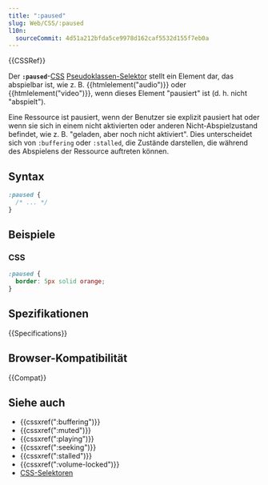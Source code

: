 ```yaml
---
title: ":paused"
slug: Web/CSS/:paused
l10n:
  sourceCommit: 4d51a212bfda5ce9978d162caf5532d155f7eb0a
---
```


{{CSSRef}}

Der **`:paused`**-[CSS](/de/docs/Web/CSS) [Pseudoklassen-Selektor](/de/docs/Web/CSS/Pseudo-classes) stellt ein Element dar, das abspielbar ist, wie z. B. {{htmlelement("audio")}} oder {{htmlelement("video")}}, wenn dieses Element "pausiert" ist (d. h. nicht "abspielt").

Eine Ressource ist pausiert, wenn der Benutzer sie explizit pausiert hat oder wenn sie sich in einem nicht aktivierten oder anderen Nicht-Abspielzustand befindet, wie z. B. "geladen, aber noch nicht aktiviert". Dies unterscheidet sich von `:buffering` oder `:stalled`, die Zustände darstellen, die während des Abspielens der Ressource auftreten können.

## Syntax

```css
:paused {
  /* ... */
}
```

## Beispiele

### CSS

```css
:paused {
  border: 5px solid orange;
}
```

## Spezifikationen

{{Specifications}}

## Browser-Kompatibilität

{{Compat}}

## Siehe auch

- {{cssxref(":buffering")}}
- {{cssxref(":muted")}}
- {{cssxref(":playing")}}
- {{cssxref(":seeking")}}
- {{cssxref(":stalled")}}
- {{cssxref(":volume-locked")}}
- [CSS-Selektoren](/de/docs/Web/CSS/CSS_selectors)
